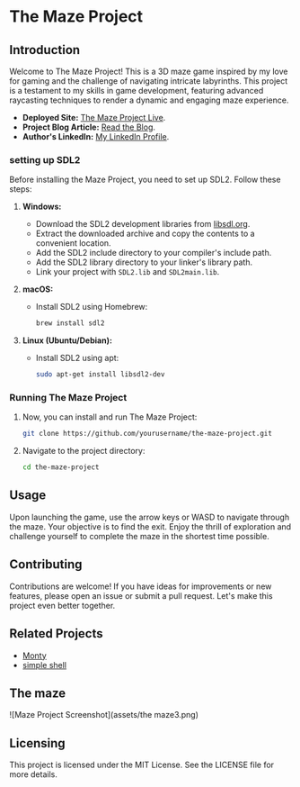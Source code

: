 # The Maze Project

## Introduction
Welcome to The Maze Project! This is a 3D maze game inspired by my love for gaming and the challenge of navigating intricate labyrinths. This project is a testament to my skills in game development, featuring advanced raycasting techniques to render a dynamic and engaging maze experience.

- **Deployed Site:** [The Maze Project Live](https://www.youtube.com/watch?v=sQRoT_skfa8&ab_channel=EdwardSila).
- **Project Blog Article:** [Read the Blog](https://www.linkedin.com/pulse/imagine-trying-find-your-way-through-lines-code-created-edward-sila-qloff).
- **Author's LinkedIn:** [My LinkedIn Profile](https://www.linkedin.com/in/edward-sila-a8a262242/).


### setting up SDL2
Before installing the Maze Project, you need to set up SDL2. Follow these steps:

1. **Windows:**
   - Download the SDL2 development libraries from [libsdl.org](https://www.libsdl.org/download-2.0.php).
   - Extract the downloaded archive and copy the contents to a convenient location.
   - Add the SDL2 include directory to your compiler's include path.
   - Add the SDL2 library directory to your linker's library path.
   - Link your project with `SDL2.lib` and `SDL2main.lib`.

2. **macOS:**
   - Install SDL2 using Homebrew:
     ```bash
     brew install sdl2
     ```

3. **Linux (Ubuntu/Debian):**
   - Install SDL2 using apt:
     ```bash
     sudo apt-get install libsdl2-dev
     ```

### Running The Maze Project
1. Now, you can install and run The Maze Project:
    ```bash
    git clone https://github.com/yourusername/the-maze-project.git
    ```
2. Navigate to the project directory:
    ```bash
    cd the-maze-project
    ```

## Usage
Upon launching the game, use the arrow keys or WASD to navigate through the maze. Your objective is to find the exit. Enjoy the thrill of exploration and challenge yourself to complete the maze in the shortest time possible.

## Contributing
Contributions are welcome! If you have ideas for improvements or new features, please open an issue or submit a pull request. Let's make this project even better together.

## Related Projects
- [Monty](https://github.com/edwardsila/monty.git)
- [simple shell](https://github.com/edwardsila/simple_shell.git)

## The maze
![Maze Project Screenshot](assets/the maze3.png)

## Licensing
This project is licensed under the MIT License. See the LICENSE file for more details.
